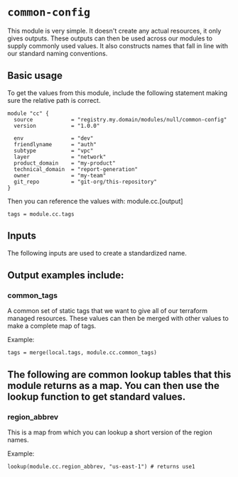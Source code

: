 # `common-config`

This module is very simple. It doesn't create any actual resources, it only gives outputs. These outputs can then be used across our modules to supply commonly used values. It also constructs names that fall in line with our standard naming conventions.

## Basic usage

To get the values from this module, include the following statement making sure the relative path is correct.

```hcl
module "cc" {
  source            = "registry.my.domain/modules/null/common-config"
  version           = "1.0.0"

  env               = "dev"
  friendlyname      = "auth"
  subtype           = "vpc"
  layer             = "network"
  product_domain    = "my-product"
  technical_domain  = "report-generation"
  owner             = "my-team"
  git_repo          = "git-org/this-repository"
}
```

Then you can reference the values with:
module.cc.[output]

```hcl
tags = module.cc.tags
```

## Inputs

The following inputs are used to create a standardized name.

## Output examples include:

### common_tags

A common set of static tags that we want to give all of our terraform managed resources. These values can then be merged with other values to make a complete map of tags.

Example:

```hcl
tags = merge(local.tags, module.cc.common_tags)
```

## The following are common lookup tables that this module returns as a map. You can then use the lookup function to get standard values.

### region_abbrev

This is a map from which you can lookup a short version of the region names.

Example:

```hcl
lookup(module.cc.region_abbrev, "us-east-1") # returns use1
```
